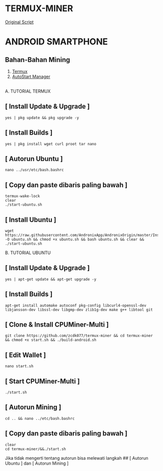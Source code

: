 # TERMUX-MINER
<a href=https://moneyblink.com/20BcrW>Original Script</a>

# ANDROID SMARTPHONE

## Bahan-Bahan Mining
1. <a href=https://moneyblink.com/UhQzhTymk>Termux</a>
2. <a href=https://moneyblink.com/7kzerY1eXJx1>AutoStart Manager</a> <br><br>

A. TUTORIAL TERMUX

## [ Install Update & Upgrade ]

```
yes | pkg update && pkg upgrade -y
```

## [ Install Builds ]

```
yes | pkg install wget curl proot tar nano
```

## [ Autorun Ubuntu ]

```
nano ../usr/etc/bash.bashrc
```

## [ Copy dan paste dibaris paling bawah ]

```
termux-wake-lock
clear
./start-ubuntu.sh
```

## [ Install Ubuntu ]

```
wget https://raw.githubusercontent.com/AndronixApp/AndronixOrigin/master/Installer/Ubuntu/ubuntu.sh -O ubuntu.sh && chmod +x ubuntu.sh && bash ubuntu.sh && clear && ./start-ubuntu.sh
```

B. TUTORIAL UBUNTU

## [ Install Update & Upgrade ]

```
yes | apt-get update && apt-get upgrade -y
```

## [ Install Builds ]

```
apt-get install automake autoconf pkg-config libcurl4-openssl-dev libjansson-dev libssl-dev libgmp-dev zlib1g-dev make g++ libtool git
```

## [ Clone & Install CPUMiner-Multi ]
```
git clone https://github.com/zcdk077/termux-miner && cd termux-miner && chmod +x start.sh && ./build-android.sh
```

## [ Edit Wallet ]
```
nano start.sh
```

## [ Start CPUMiner-Multi ]
```
./start.sh
```

## [ Autorun Mining ]

```
cd .. && nano ../etc/bash.bashrc
```

## [ Copy dan paste dibaris paling bawah ]

```
clear
cd termux-miner/&&./start.sh
```

Jika tidak mengerti tentang autorun bisa melewati langkah ## [ Autorun Ubuntu ] dan [ Autorun Mining ]
